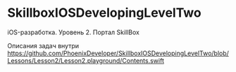 # SkillboxIOSDevelopingLevelTwo
iOS-разработка. Уровень 2. Портал SkillBox

Описания задач внутри https://github.com/PhoenixDeveloper/SkillboxIOSDevelopingLevelTwo/blob/Lessons/Lesson2/Lesson2.playground/Contents.swift
